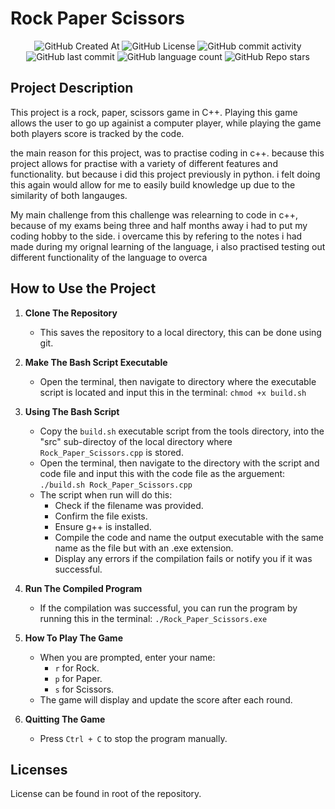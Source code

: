 # Rock Paper Scissors

<div align="center">
    <img alt="GitHub Created At" src="https://img.shields.io/github/created-at/KieranPritchard/Rock-Paper-Scissors-in-CPP">
    <img alt="GitHub License" src="https://img.shields.io/github/license/KieranPritchard/Rock-Paper-Scissors-in-CPP">
    <img alt="GitHub commit activity" src="https://img.shields.io/github/commit-activity/t/KieranPritchard/Rock-Paper-Scissors-in-CPP">
    <img alt="GitHub last commit" src="https://img.shields.io/github/last-commit/KieranPritchard/Rock-Paper-Scissors-in-CPP">
    <img alt="GitHub language count" src="https://img.shields.io/github/languages/count/KieranPritchard/Rock-Paper-Scissors-in-CPP">
    <img alt="GitHub Repo stars" src="https://img.shields.io/github/stars/KieranPritchard/Rock-Paper-Scissors-in-CPP">
</div>

## Project Description

This project is a rock, paper, scissors game in C++. Playing this game allows the user to go up againist a computer player, while playing the game both players score is tracked by the code.

the main reason for this project, was to practise coding in c++. because this project allows for practise with a variety of different features and functionality. but because i did this project previously in python. i felt doing this again would allow for me to easily build knowledge up due to the similarity of both langauges.

My main challenge from this challenge was relearning to code in c++, because of my exams being three and half months away i had to put my coding hobby to the side. i overcame this by refering to the notes i had made during my orignal learning of the language, i also practised testing out different functionality of the language to overca

## How to Use the Project

1. **Clone The Repository**

    * This saves the repository to a local directory, this can be done using git.

2. **Make The Bash Script Executable**

    * Open the terminal, then navigate to directory where the executable script is located and input this in the terminal: `chmod +x build.sh`

3. **Using The Bash Script**

    * Copy the `build.sh` executable script from the tools directory, into the "src" sub-directoy of the local directory where `Rock_Paper_Scissors.cpp` is stored.
    * Open the terminal, then navigate to the directory with the script and code file and input this with the code file as the arguement: `./build.sh Rock_Paper_Scissors.cpp`
    * The script when run will do this:
        *  Check if the filename was provided.
        *  Confirm the file exists.
        *  Ensure g++ is installed.
        *  Compile the code and name the output executable with the same name as the file but with an .exe extension.
        *  Display any errors if the compilation fails or notify you if it was successful.

4. **Run The Compiled Program**

    * If the compilation was successful, you can run the program by running this in the terminal: `./Rock_Paper_Scissors.exe`

5. **How To Play The Game**
    
    * When you are prompted, enter your name:
        *  `r` for Rock.
        *  `p` for Paper.
        *  `s` for Scissors.
    * The game will display and update the score after each round.

6. **Quitting The Game**

    * Press `Ctrl + C` to stop the program manually.
    
## Licenses

License can be found in root of the repository.
